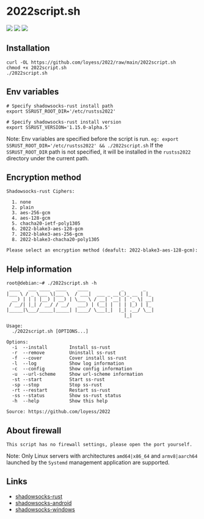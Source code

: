 # 2022script.sh
![](https://img.shields.io/github/stars/loyess/2022.svg)
![](https://img.shields.io/github/forks/loyess/2022.svg) 
![](https://img.shields.io/github/license/loyess/2022.svg)  

## Installation
```
curl -OL https://github.com/loyess/2022/raw/main/2022script.sh
chmod +x 2022script.sh
./2022script.sh
```

## Env variables
```
# Specify shadowsocks-rust install path
export SSRUST_ROOT_DIR='/etc/rustss2022'

# Specify shadowsocks-rust install version
export SSRUST_VERSION='1.15.0-alpha.5'
```
Note: Env variables are specified before the script is run. `eg: export SSRUST_ROOT_DIR='/etc/rustss2022' && ./2022script.sh` If the `SSRUST_ROOT_DIR` path is not specified, it will be installed in the `rustss2022` directory under the current path.

## Encryption method
```
Shadowsocks-rust Ciphers: 

  1. none
  2. plain
  3. aes-256-gcm
  4. aes-128-gcm
  5. chacha20-ietf-poly1305
  6. 2022-blake3-aes-128-gcm
  7. 2022-blake3-aes-256-gcm
  8. 2022-blake3-chacha20-poly1305

Please select an encryption method (deafult: 2022-blake3-aes-128-gcm):
```

## Help information
```
root@debian:~# ./2022script.sh -h
 ____   ___ ____  ____    ____            _       _   
|___ \ / _ \___ \|___ \  / ___|  ___ _ __(_)_ __ | |_ 
  __) | | | |__) | __) | \___ \ / __| '__| | '_ \| __|
 / __/| |_| / __/ / __/   ___) | (__| |  | | |_) | |_ 
|_____|\___/_____|_____| |____/ \___|_|  |_| .__/ \__|
                                           |_|        

Usage: 
  ./2022script.sh [OPTIONS...]

Options: 
  -i  --install        Install ss-rust
  -r  --remove         Uninstall ss-rust
  -f  --cover          Cover install ss-rust
  -l  --log            Show log information
  -c  --config         Show config information
  -u  --url-scheme     Show url-scheme information
  -st --start          Start ss-rust
  -sp --stop           Stop ss-rust
  -rt --restart        Restart ss-rust
  -ss --status         Show ss-rust status
  -h  --help           Show this help

Source: https://github.com/loyess/2022
```

## About firewall
```
This script has no firewall settings, please open the port yourself.
```

Note: Only Linux servers with architectures `amd64|x86_64` and `armv8|aarch64` launched by the `Systemd` management application are supported.

## Links
- [shadowsocks-rust](https://github.com/shadowsocks/shadowsocks-rust)
- [shadowsocks-android](<https://github.com/shadowsocks/shadowsocks-android>)
- [shadowsocks-windows](<https://github.com/shadowsocks/shadowsocks-windows>)
